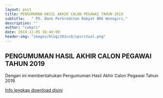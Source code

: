 ```yaml
---
layout: post
title: PENGUMUMAN HASIL AKHIR CALON PEGAWAI TAHUN 2019
subtitle:   " PD. Bank Perkreditan Rakyat BKK Wonogiri."
description: ""
author: "cakpri"
date: 2019-11-05 16:44:00
header-img: "images/blog/201cc8/spiritual.png"
---
```



## PENGUMUMAN HASIL AKHIR CALON PEGAWAI TAHUN 2019

Dengan ini memberitahukan Pengumuman Hasil Akhir Calon Pegawai Tahun 2019.

[Info lengkap download disini](/publikasi/Loker/PENGUMUMAN_AKHIR_CALON_PEGAWAI_TAHUN_2019.pdf)